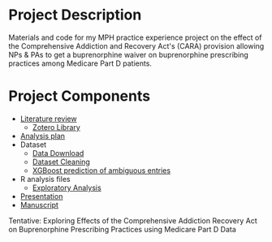 # Project Description

Materials and code for my MPH practice experience project on the effect of the Comprehensive Addiction and Recovery Act's (CARA) provision allowing NPs & PAs to get a buprenorphine waiver on buprenorphine prescribing practices among Medicare Part D patients.

# Project Components

 - [Literature review](https://docs.google.com/document/d/1aBkVKt-Ny3Cuo86kX5cFCFNR90MOJerHtPYCwWY5o0k)
    - [Zotero Library](https://www.zotero.org/groups/5256893/buprenorphine__cara/library)
 - [Analysis plan](https://docs.google.com/document/d/1zVPqWMJw89IeluJzvXs566kgcionw_nMUBPAZDtGg30)
 - Dataset
    - [Data Download](https://matthew-hoctor.github.io/Buprenorphine_Rx/data_download.html)
    - [Dataset Cleaning](https://matthew-hoctor.github.io/Buprenorphine_Rx/dataset.html)
    - [XGBoost prediction of ambiguous entries](https://matthew-hoctor.github.io/Buprenorphine_Rx/classification.html)
 - R analysis files
    - [Exploratory Analysis](https://matthew-hoctor.github.io/Buprenorphine_Rx/exploratory.html)
 - [Presentation](https://docs.google.com/presentation/d/10U3TzVnEd3zpRZZ3eaKIbNz_-pKdhGjyaQu43tyH0tc)
 - [Manuscript](https://docs.google.com/document/d/1eOHztptP_PlpvaBoXK2Nw3XNc5rpJBeZzovSYVu1vfo)


Tentative: Exploring Effects of the Comprehensive Addiction Recovery Act on Buprenorphine Prescribing Practices using Medicare Part D Data